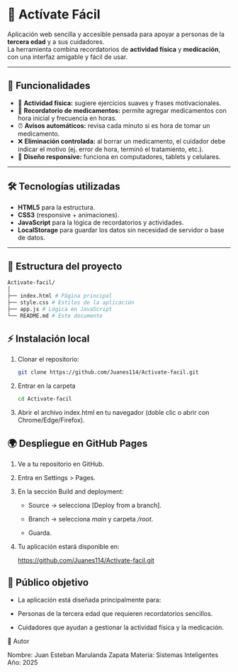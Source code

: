 # 💪 Actívate Fácil

Aplicación web sencilla y accesible pensada para apoyar a personas de la **tercera edad** y a sus cuidadores.  
La herramienta combina recordatorios de **actividad física** y **medicación**, con una interfaz amigable y fácil de usar.

---

## 🚀 Funcionalidades

- 🏃 **Actividad física:** sugiere ejercicios suaves y frases motivacionales.  
- 💊 **Recordatorio de medicamentos:** permite agregar medicamentos con hora inicial y frecuencia en horas.  
- ⏰ **Avisos automáticos:** revisa cada minuto si es hora de tomar un medicamento.  
- ❌ **Eliminación controlada:** al borrar un medicamento, el cuidador debe indicar el motivo (ej. error de hora, terminó el tratamiento, etc.).  
- 📱 **Diseño responsive:** funciona en computadores, tablets y celulares.  

---

## 🛠️ Tecnologías utilizadas

- **HTML5** para la estructura.  
- **CSS3** (responsive + animaciones).  
- **JavaScript** para la lógica de recordatorios y actividades.  
- **LocalStorage** para guardar los datos sin necesidad de servidor o base de datos.  

---

## 📂 Estructura del proyecto

```bash
Activate-facil/
│
├── index.html # Página principal
├── style.css # Estilos de la aplicación
├── app.js # Lógica en JavaScript
└── README.md # Este documento
```

## ⚡ Instalación local

1. Clonar el repositorio:

   ```bash
   git clone https://github.com/Juanes114/Activate-facil.git
   ``` 
2. Entrar en la carpeta

    ```bash
    cd Activate-facil
    ```

3. Abrir el archivo index.html en tu navegador (doble clic o abrir con Chrome/Edge/Firefox).


## 🌍 Despliegue en GitHub Pages

1. Ve a tu repositorio en GitHub.

2. Entra en Settings > Pages.

3. En la sección Build and deployment:

    - Source → selecciona [Deploy from a branch].

    - Branch → selecciona *main* y carpeta */root*.

    - Guarda.

4. Tu aplicación estará disponible en:

    https://github.com/Juanes114/Activate-facil.git


## 👥 Público objetivo

- La aplicación está diseñada principalmente para:

- Personas de la tercera edad que requieren recordatorios sencillos.

- Cuidadores que ayudan a gestionar la actividad física y la medicación.


📌 Autor

Nombre: Juan Esteban Marulanda Zapata
Materia: Sistemas Inteligentes
Año: 2025